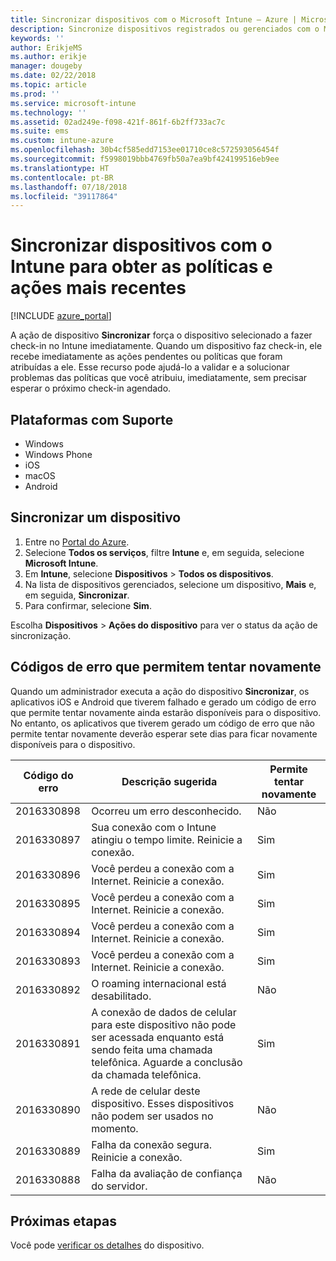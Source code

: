 ```yaml
---
title: Sincronizar dispositivos com o Microsoft Intune – Azure | Micrososft Docs
description: Sincronize dispositivos registrados ou gerenciados com o Microsoft Intune para obter as políticas e ações mais recentes. Inclui as etapas a serem sincronizadas usando o portal do Azure e lista os códigos de erro que permitem tentar novamente.
keywords: ''
author: ErikjeMS
ms.author: erikje
manager: dougeby
ms.date: 02/22/2018
ms.topic: article
ms.prod: ''
ms.service: microsoft-intune
ms.technology: ''
ms.assetid: 02ad249e-f098-421f-861f-6b2ff733ac7c
ms.suite: ems
ms.custom: intune-azure
ms.openlocfilehash: 30b4cf585edd7153ee01710ce8c572593056454f
ms.sourcegitcommit: f5998019bbb4769fb50a7ea9bf424199516eb9ee
ms.translationtype: HT
ms.contentlocale: pt-BR
ms.lasthandoff: 07/18/2018
ms.locfileid: "39117864"
---
```

# <a name="sync-devices-to-get-the-latest-policies-and-actions-with-intune"></a>Sincronizar dispositivos com o Intune para obter as políticas e ações mais recentes


[!INCLUDE [azure_portal](./includes/azure_portal.md)]

A ação de dispositivo **Sincronizar** força o dispositivo selecionado a fazer check-in no Intune imediatamente. Quando um dispositivo faz check-in, ele recebe imediatamente as ações pendentes ou políticas que foram atribuídas a ele. Esse recurso pode ajudá-lo a validar e a solucionar problemas das políticas que você atribuiu, imediatamente, sem precisar esperar o próximo check-in agendado.

## <a name="supported-platforms"></a>Plataformas com Suporte

- Windows
- Windows Phone
- iOS
- macOS
- Android

## <a name="sync-a-device"></a>Sincronizar um dispositivo

1. Entre no [Portal do Azure](https://portal.azure.com).
2. Selecione **Todos os serviços**, filtre **Intune** e, em seguida, selecione **Microsoft Intune**. 
3. Em **Intune**, selecione **Dispositivos** > **Todos os dispositivos**.
4. Na lista de dispositivos gerenciados, selecione um dispositivo, **Mais** e, em seguida, **Sincronizar**.
5. Para confirmar, selecione **Sim**.

Escolha **Dispositivos** > **Ações do dispositivo** para ver o status da ação de sincronização.

## <a name="retryable-error-codes"></a>Códigos de erro que permitem tentar novamente

Quando um administrador executa a ação do dispositivo **Sincronizar**, os aplicativos iOS e Android que tiverem falhado e gerado um código de erro que permite tentar novamente ainda estarão disponíveis para o dispositivo. No entanto, os aplicativos que tiverem gerado um código de erro que não permite tentar novamente deverão esperar sete dias para ficar novamente disponíveis para o dispositivo.


| Código do erro  | Descrição sugerida | Permite tentar novamente |
|---|---|---|
| 2016330898 | Ocorreu um erro desconhecido. | Não |
| 2016330897 | Sua conexão com o Intune atingiu o tempo limite. Reinicie a conexão. | Sim |
| 2016330896 | Você perdeu a conexão com a Internet. Reinicie a conexão. | Sim |
| 2016330895 | Você perdeu a conexão com a Internet. Reinicie a conexão. | Sim |
| 2016330894 | Você perdeu a conexão com a Internet. Reinicie a conexão. | Sim |
| 2016330893 | Você perdeu a conexão com a Internet. Reinicie a conexão. | Sim|
| 2016330892 | O roaming internacional está desabilitado. | Não|
| 2016330891 | A conexão de dados de celular para este dispositivo não pode ser acessada enquanto está sendo feita uma chamada telefônica. Aguarde a conclusão da chamada telefônica. | Sim|
| 2016330890 | A rede de celular deste dispositivo. Esses dispositivos não podem ser usados no momento. | Não|
| 2016330889 | Falha da conexão segura. Reinicie a conexão. | Sim|
| 2016330888 | Falha da avaliação de confiança do servidor. | Não|

## <a name="next-steps"></a>Próximas etapas

Você pode [verificar os detalhes](device-inventory.md) do dispositivo.
 
